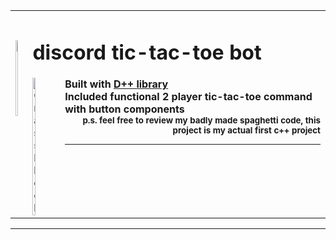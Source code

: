 <table><tbody><tr><td><b>
<h1>discord tic-tac-toe bot <img src="https://upload.wikimedia.org/wikipedia/commons/thumb/1/18/ISO_C%2B%2B_Logo.svg/1822px-ISO_C%2B%2B_Logo.svg.png" alt="C++" width="5%" height="5%" img align="Left"/></h1>

<img src="https://pnggrid.com/wp-content/uploads/2021/05/Logo-Discord-2021-1024x780.png" alt="Grass Block" width="10%" height="10%" img align="Left"/>
Built with <a href="https://dpp.dev/">D++ library</a>
<br/> Included functional 2 player tic-tac-toe command with button components 

<div align="Right"><sub>p.s. feel free to review my badly made spaghetti code, this project is my actual first c++ project</a><hr/>
</td></tr></tbody></table>

---
